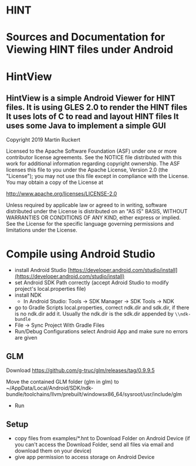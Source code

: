 # HINT
Sources and Documentation for Viewing HINT files under Android 
=======
HintView
=========
HintView is a simple Android Viewer for HINT files.
It is using GLES 2.0 to render the HINT files
It uses lots of C to read and layout HINT files
It uses some Java to implement a simple GUI
-------
Copyright 2019 Martin Ruckert


Licensed to the Apache Software Foundation (ASF) under one or more contributor
license agreements.  See the NOTICE file distributed with this work for
additional information regarding copyright ownership.  The ASF licenses this
file to you under the Apache License, Version 2.0 (the "License"); you may not
use this file except in compliance with the License.  You may obtain a copy of
the License at

  http://www.apache.org/licenses/LICENSE-2.0

Unless required by applicable law or agreed to in writing, software
distributed under the License is distributed on an "AS IS" BASIS, WITHOUT
WARRANTIES OR CONDITIONS OF ANY KIND, either express or implied.  See the
License for the specific language governing permissions and limitations under
the License.

Compile using Android Studio
============================


- install Android Studio [https://developer.android.com/studio/install](https://developer.android.com/studio/install)
- set Android SDK Path correctly (accept Adroid Studio to modify project's local.properties file)
- install NDK
  - In Android Studio: Tools -> SDK Manager -> SDK Tools -> NDK
- go to Gradle Scripts local.properties, correct ndk.dir and sdk.dir, if there is no ndk.dir add it. Usually the ndk.dir is the sdk.dir appended by `\\ndk-bundle`
- File -> Sync Project With Gradle Files
- Run/Debug Configurations select Android App and make sure no errors are given

GLM
---

Download https://github.com/g-truc/glm/releases/tag/0.9.9.5

Move the contained GLM folder (glm in glm) to ~/AppData/Local/Android/SDK/ndk-bundle/toolchains/llvm/prebuilt/windowsx86_64/sysroot/usr/include/glm

- Run

Setup
-----
- copy files from examples/*.hnt to Download Folder on Android Device
(if you can't access the Download Folder, send all files via email and download them on your device)
- give app permission to access storage on Android Device



